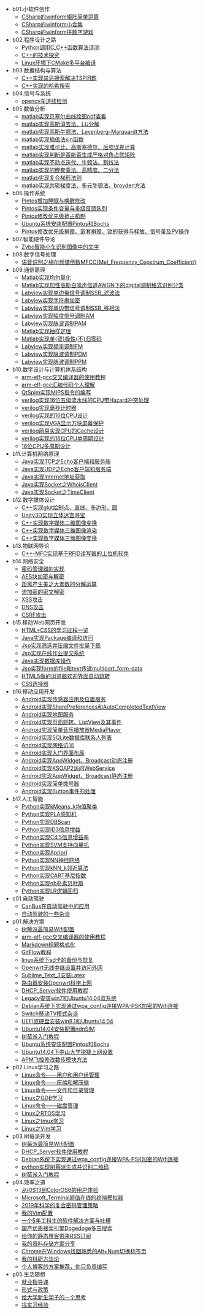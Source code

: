 - b01.小软件创作 
    - [CSharp的winform矩阵简单运算](/b01.小软件创作/CSharp的winform矩阵简单运算)
    - [CSharp的winform小合集](/b01.小软件创作/CSharp的winform小合集)
    - [CSharp的winform拼数字游戏](/b01.小软件创作/CSharp的winform拼数字游戏)
- b02.程序设计之路 
    - [Python调用C_C++函数算法评测](/b02.程序设计之路/Python调用C_C++函数算法评测)
    - [C++的技术探究](/b02.程序设计之路/C++的技术探究)
    - [Linux环境下CMake多平台编译](/b02.程序设计之路/Linux环境下CMake多平台编译)
- b03.数据结构与算法 
    - [C++实现禁忌搜索解决TSP问题](/b03.数据结构与算法/C++实现禁忌搜索解决TSP问题)
    - [C++实现的哈希搜索](/b03.数据结构与算法/C++实现的哈希搜索)
- b04.信号与系统 
    - [opencv车道线检测](/b04.信号与系统/opencv车道线检测)
- b05.数值分析 
    - [matlab实现贝塞尔曲线绘图pdf查看](/b05.数值分析/matlab实现贝塞尔曲线绘图pdf查看)
    - [matlab实现高斯消去法、LU分解](/b05.数值分析/matlab实现高斯消去法、LU分解)
    - [matlab实现高斯牛顿法、Levenberg–Marquardt方法](/b05.数值分析/matlab实现高斯牛顿法、Levenberg–Marquardt方法)
    - [matlab实现插值法sin函数](/b05.数值分析/matlab实现插值法sin函数)
    - [matlab实现雅可比、高斯塞德尔、后项误差计算](/b05.数值分析/matlab实现雅可比、高斯塞德尔、后项误差计算)
    - [matlab实现判断是否能否生成严格对角占优矩阵](/b05.数值分析/matlab实现判断是否能否生成严格对角占优矩阵)
    - [matlab实现不动点迭代、牛顿法、割线法](/b05.数值分析/matlab实现不动点迭代、牛顿法、割线法)
    - [matlab实现的嵌套乘法、高精度、二分法](/b05.数值分析/matlab实现的嵌套乘法、高精度、二分法)
    - [matlab实现复合梯形法则](/b05.数值分析/matlab实现复合梯形法则)
    - [matlab实现共轭梯度法、多元牛顿法、broyden方法](/b05.数值分析/matlab实现共轭梯度法、多元牛顿法、broyden方法)
- b06.操作系统 
    - [Pintos增加睡眠与唤醒修改](/b06.操作系统/Pintos增加睡眠与唤醒修改)
    - [Pintos实现条件变量与多级反馈队列](/b06.操作系统/Pintos实现条件变量与多级反馈队列)
    - [Pintos修改优先级抢占机制](/b06.操作系统/Pintos修改优先级抢占机制)
    - [Ubuntu系统安装配置Pintos和Bochs](/b06.操作系统/Ubuntu系统安装配置Pintos和Bochs)
    - [Pintos修改优先级捐赠、嵌套捐赠、锁的获得与释放、信号量及PV操作](/b06.操作系统/Pintos修改优先级捐赠、嵌套捐赠、锁的获得与释放、信号量及PV操作)
- b07.智能硬件导论 
    - [Zybo智能小车识别图像中的文字](/b07.智能硬件导论/Zybo智能小车识别图像中的文字)
- b08.数字信号处理 
    - [语音识别之梅尔频谱倒数MFCC{Mel_Frequency_Cepstrum_Coefficient}](/b08.数字信号处理/语音识别之梅尔频谱倒数MFCC{Mel_Frequency_Cepstrum_Coefficient})
- b09.通信原理 
    - [Matlab实现均匀量化](/b09.通信原理/Matlab实现均匀量化)
    - [Matlab实现加性高斯白噪声信道AWGN下的digital调制格式识别分类](/b09.通信原理/Matlab实现加性高斯白噪声信道AWGN下的digital调制格式识别分类)
    - [Labview实现单边带信号调制SSB_滤波法](/b09.通信原理/Labview实现单边带信号调制SSB_滤波法)
    - [Labview实现字符串加密](/b09.通信原理/Labview实现字符串加密)
    - [Labview实现单边带信号调制SSB_移相法](/b09.通信原理/Labview实现单边带信号调制SSB_移相法)
    - [Labview实现幅度信号调制AM](/b09.通信原理/Labview实现幅度信号调制AM)
    - [Labview实现脉波调制PAM](/b09.通信原理/Labview实现脉波调制PAM)
    - [Matlab实现抽样定理](/b09.通信原理/Matlab实现抽样定理)
    - [Matlab实现单{双}极性{不}归零码](/b09.通信原理/Matlab实现单{双}极性{不}归零码)
    - [Labview实现频率调制FM](/b09.通信原理/Labview实现频率调制FM)
    - [Labview实现脉波调制PDM](/b09.通信原理/Labview实现脉波调制PDM)
    - [Labview实现脉波调制PPM](/b09.通信原理/Labview实现脉波调制PPM)
- b10.数字设计与计算机体系结构 
    - [arm-elf-gcc交叉编译器的使用教程](/b10.数字设计与计算机体系结构/arm-elf-gcc交叉编译器的使用教程)
    - [arm-elf-gcc汇编代码个人理解](/b10.数字设计与计算机体系结构/arm-elf-gcc汇编代码个人理解)
    - [QtSpim实现MIPS指令的编写](/b10.数字设计与计算机体系结构/QtSpim实现MIPS指令的编写)
    - [verilog实现16位五级流水线的CPU带Hazard冲突处理](/b10.数字设计与计算机体系结构/verilog实现16位五级流水线的CPU带Hazard冲突处理)
    - [verilog实现毫秒计时器](/b10.数字设计与计算机体系结构/verilog实现毫秒计时器)
    - [verilog实现的16位CPU设计](/b10.数字设计与计算机体系结构/verilog实现的16位CPU设计)
    - [verilog实现VGA显示方块屏幕保护](/b10.数字设计与计算机体系结构/verilog实现VGA显示方块屏幕保护)
    - [verilog简易实现CPU的Cache设计](/b10.数字设计与计算机体系结构/verilog简易实现CPU的Cache设计)
    - [verilog实现的16位CPU单周期设计](/b10.数字设计与计算机体系结构/verilog实现的16位CPU单周期设计)
    - [16位CPU多周期设计](/b10.数字设计与计算机体系结构/16位CPU多周期设计)
- b11.计算机网络原理 
    - [Java实现TCP之Echo客户端和服务端](/b11.计算机网络原理/Java实现TCP之Echo客户端和服务端)
    - [Java实现UDP之Echo客户端和服务端](/b11.计算机网络原理/Java实现UDP之Echo客户端和服务端)
    - [Java实现Internet地址获取](/b11.计算机网络原理/Java实现Internet地址获取)
    - [Java实现Socket之WhoisClient](/b11.计算机网络原理/Java实现Socket之WhoisClient)
    - [Java实现Socket之TimeClient](/b11.计算机网络原理/Java实现Socket之TimeClient)
- b12.数字媒体设计 
    - [C++实现glut绘制点、直线、多边形、圆](/b12.数字媒体设计/C++实现glut绘制点、直线、多边形、圆)
    - [Unity3D实现立体迷宫寻宝](/b12.数字媒体设计/Unity3D实现立体迷宫寻宝)
    - [C++实现数字媒体二维图像变换](/b12.数字媒体设计/C++实现数字媒体二维图像变换)
    - [C++实现数字媒体三维图像渲染](/b12.数字媒体设计/C++实现数字媒体三维图像渲染)
    - [C++实现数字媒体三维图像变换](/b12.数字媒体设计/C++实现数字媒体三维图像变换)
- b13.物联网导论 
    - [C++-MFC实现基于RFID读写器的上位机软件](/b13.物联网导论/C++-MFC实现基于RFID读写器的上位机软件)
- b14.网络安全 
    - [密码管理器的实现](/b14.网络安全/密码管理器的实现)
    - [AES块加密与解密](/b14.网络安全/AES块加密与解密)
    - [距离产生美之大素数的分解运算](/b14.网络安全/距离产生美之大素数的分解运算)
    - [流加密的密文解密](/b14.网络安全/流加密的密文解密)
    - [XSS攻击](/b14.网络安全/XSS攻击)
    - [DNS攻击](/b14.网络安全/DNS攻击)
    - [CSRF攻击](/b14.网络安全/CSRF攻击)
- b15.移动Web网页开发 
    - [HTML+CSS的学习过程一览](/b15.移动Web网页开发/HTML+CSS的学习过程一览)
    - [Java实现Package编译和访问](/b15.移动Web网页开发/Java实现Package编译和访问)
    - [Jsp实现筛选并压缩文件批量下载](/b15.移动Web网页开发/Jsp实现筛选并压缩文件批量下载)
    - [Jsp实现在线作业提交系统](/b15.移动Web网页开发/Jsp实现在线作业提交系统)
    - [Java实现数据库操作](/b15.移动Web网页开发/Java实现数据库操作)
    - [Jsp实现form的file和text传递multipart_form-data](/b15.移动Web网页开发/Jsp实现form的file和text传递multipart_form-data)
    - [HTML5做的浏览器欢迎界面自动跳转](/b15.移动Web网页开发/HTML5做的浏览器欢迎界面自动跳转)
    - [CSS选择器](/b15.移动Web网页开发/CSS选择器)
- b16.移动应用开发 
    - [Android实现传感器应用及位置服务](/b16.移动应用开发/Android实现传感器应用及位置服务)
    - [Android实现SharePreferences和AutoCompletedTextView](/b16.移动应用开发/Android实现SharePreferences和AutoCompletedTextView)
    - [Android实现地图服务](/b16.移动应用开发/Android实现地图服务)
    - [Android实现页面跳转、ListView及其事件](/b16.移动应用开发/Android实现页面跳转、ListView及其事件)
    - [Android实现简单音乐播放器MediaPlayer](/b16.移动应用开发/Android实现简单音乐播放器MediaPlayer)
    - [Android实现SQLite数据库联系人列表](/b16.移动应用开发/Android实现SQLite数据库联系人列表)
    - [Android实现网络访问](/b16.移动应用开发/Android实现网络访问)
    - [Android实现入门界面布局](/b16.移动应用开发/Android实现入门界面布局)
    - [Android实现AppWidget、Broadcast动态注册](/b16.移动应用开发/Android实现AppWidget、Broadcast动态注册)
    - [Android实现KSOAP2访问WebService](/b16.移动应用开发/Android实现KSOAP2访问WebService)
    - [Android实现AppWidget、Broadcast静态注册](/b16.移动应用开发/Android实现AppWidget、Broadcast静态注册)
    - [Android实现简单拨号器](/b16.移动应用开发/Android实现简单拨号器)
    - [Android实现Button事件的处理](/b16.移动应用开发/Android实现Button事件的处理)
- b17.人工智能 
    - [Python实现kMeans_k均值聚类](/b17.人工智能/Python实现kMeans_k均值聚类)
    - [Python实现PLA感知机](/b17.人工智能/Python实现PLA感知机)
    - [Python实现DBScan](/b17.人工智能/Python实现DBScan)
    - [Python实现ID3信息增益](/b17.人工智能/Python实现ID3信息增益)
    - [Python实现C4.5信息增益率](/b17.人工智能/Python实现C4.5信息增益率)
    - [Python实现SVM支持向量机](/b17.人工智能/Python实现SVM支持向量机)
    - [Python实现Apriori](/b17.人工智能/Python实现Apriori)
    - [Python实现NN神经网络](/b17.人工智能/Python实现NN神经网络)
    - [Python实现kNN_k邻近算法](/b17.人工智能/Python实现kNN_k邻近算法)
    - [Python实现CART基尼指数](/b17.人工智能/Python实现CART基尼指数)
    - [Python实现nb朴素贝叶斯](/b17.人工智能/Python实现nb朴素贝叶斯)
    - [Python实现LR逻辑回归](/b17.人工智能/Python实现LR逻辑回归)
- c01.自动驾驶 
    - [CanBus在自动驾驶中的应用](/c01.自动驾驶/CanBus在自动驾驶中的应用)
    - [自动驾驶的一些杂谈](/c01.自动驾驶/自动驾驶的一些杂谈)
- p01.解决方案 
    - [树莓派最简易Wifi配置](/p01.解决方案/树莓派最简易Wifi配置)
    - [arm-elf-gcc交叉编译器的使用教程](/p01.解决方案/arm-elf-gcc交叉编译器的使用教程)
    - [Markdown标题格式化](/p01.解决方案/Markdown标题格式化)
    - [GitFlow教程](/p01.解决方案/GitFlow教程)
    - [linux系统下sd卡的备份与恢复](/p01.解决方案/linux系统下sd卡的备份与恢复)
    - [Openwrt无线中继设置并访问外网](/p01.解决方案/Openwrt无线中继设置并访问外网)
    - [Sublime_Text_3安装Latex](/p01.解决方案/Sublime_Text_3安装Latex)
    - [路由器安装Openwrt科学上网](/p01.解决方案/路由器安装Openwrt科学上网)
    - [DHCP_Server软件使用教程](/p01.解决方案/DHCP_Server软件使用教程)
    - [Legacy安装win7和Ubuntu14.04双系统](/p01.解决方案/Legacy安装win7和Ubuntu14.04双系统)
    - [Debian系统下实现通过wpa_config连接WPA-PSK加密的Wifi连接](/p01.解决方案/Debian系统下实现通过wpa_config连接WPA-PSK加密的Wifi连接)
    - [Switch移动TV模式杂谈](/p01.解决方案/Switch移动TV模式杂谈)
    - [UEFI双硬盘安装win8.1和Ubuntu14.04](/p01.解决方案/UEFI双硬盘安装win8.1和Ubuntu14.04)
    - [Ubuntu14.04安装配置ndnSIM](/p01.解决方案/Ubuntu14.04安装配置ndnSIM)
    - [树莓派入门教程](/p01.解决方案/树莓派入门教程)
    - [Ubuntu系统安装配置Pintos和Bochs](/p01.解决方案/Ubuntu系统安装配置Pintos和Bochs)
    - [Ubuntu14.04下中山大学锐捷上网设置](/p01.解决方案/Ubuntu14.04下中山大学锐捷上网设置)
    - [APM飞控修改数传模块方法](/p01.解决方案/APM飞控修改数传模块方法)
- p02.Linux学习之路 
    - [Linux命令——用户和用户组管理](/p02.Linux学习之路/Linux命令——用户和用户组管理)
    - [Linux命令——压缩和解压缩](/p02.Linux学习之路/Linux命令——压缩和解压缩)
    - [Linux命令——文件和目录管理](/p02.Linux学习之路/Linux命令——文件和目录管理)
    - [Linux之GDB学习](/p02.Linux学习之路/Linux之GDB学习)
    - [Linux命令——磁盘管理](/p02.Linux学习之路/Linux命令——磁盘管理)
    - [Linux之RTOS学习](/p02.Linux学习之路/Linux之RTOS学习)
    - [Linux之tmux学习](/p02.Linux学习之路/Linux之tmux学习)
    - [Linux之Vim学习](/p02.Linux学习之路/Linux之Vim学习)
- p03.树莓派开发 
    - [树莓派最简易Wifi配置](/p03.树莓派开发/树莓派最简易Wifi配置)
    - [DHCP_Server软件使用教程](/p03.树莓派开发/DHCP_Server软件使用教程)
    - [Debian系统下实现通过wpa_config连接WPA-PSK加密的Wifi连接](/p03.树莓派开发/Debian系统下实现通过wpa_config连接WPA-PSK加密的Wifi连接)
    - [python实现树莓派生成并识别二维码](/p03.树莓派开发/python实现树莓派生成并识别二维码)
    - [树莓派入门教程](/p03.树莓派开发/树莓派入门教程)
- p04.效率之道 
    - [从iOS13到ColorOS6的用户体验](/p04.效率之道/从iOS13到ColorOS6的用户体验)
    - [Microsoft_Terminal颜值在线的终端模拟器](/p04.效率之道/Microsoft_Terminal颜值在线的终端模拟器)
    - [2019年科学的复合密码管理策略](/p04.效率之道/2019年科学的复合密码管理策略)
    - [我的Vim配置](/p04.效率之道/我的Vim配置)
    - [一个5年工科生的软件解决方案与吐槽](/p04.效率之道/一个5年工科生的软件解决方案与吐槽)
    - [国产优质搜索引擎Dogedoge多吉搜索](/p04.效率之道/国产优质搜索引擎Dogedoge多吉搜索)
    - [给你的静态博客带来RSS订阅](/p04.效率之道/给你的静态博客带来RSS订阅)
    - [我的资料存储方案分享](/p04.效率之道/我的资料存储方案分享)
    - [Chrome在Windows找回熟悉的Alt+Num切换标签页](/p04.效率之道/Chrome在Windows找回熟悉的Alt+Num切换标签页)
    - [我的科研方法论](/p04.效率之道/我的科研方法论)
    - [个人博客的方案推荐，你只负责编写](/p04.效率之道/个人博客的方案推荐，你只负责编写)
- p05.生活随想 
    - [就业指导课](/p05.生活随想/就业指导课)
    - [形式与政策](/p05.生活随想/形式与政策)
    - [给大学新生学子的一个思考](/p05.生活随想/给大学新生学子的一个思考)
    - [找实习经验](/p05.生活随想/找实习经验)
